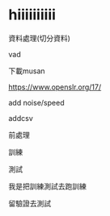 # hiiiiiiiiii
資料處理(切分資料)

vad

下載musan

https://www.openslr.org/17/

add noise/speed

addcsv

前處理

訓練

測試

我是把訓練測試去跑訓練

留驗證去測試
